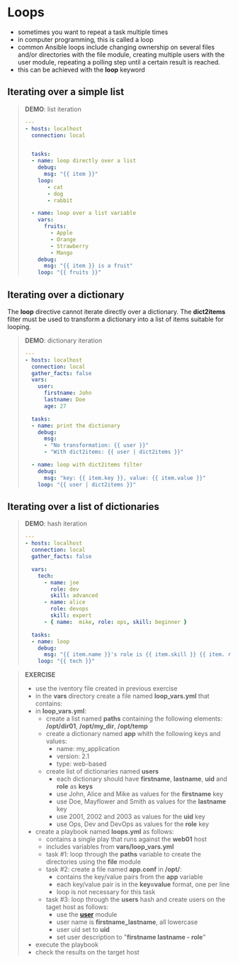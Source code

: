 # Loops
- sometimes you want to repeat a task multiple times
- in computer programming, this is called a loop
- common Ansible loops include changing ownership on several files and/or directories with the file module, creating multiple users with the user module, repeating a polling step until a certain result is reached.
- this can be achieved with the **loop** keyword


## Iterating over a simple list

> **DEMO**: list iteration
>
> ```yaml
> ---
> - hosts: localhost
>   connection: local
>
>
>   tasks:
>   - name: loop directly over a list
>     debug:
>       msg: "{{ item }}"
>     loop:
>        - cat
>        - dog
>        - rabbit
>
>   - name: loop over a list variable
>     vars:
>       fruits:
>         - Apple
>         - Orange
>         - Strawberry
>         - Mango
>     debug:
>       msg: "{{ item }} is a fruit"
>     loop: "{{ fruits }}"
> ```

## Iterating over a dictionary
The **loop** directive cannot iterate directly over a dictionary.
The **dict2items** filter must be used to transform a dictionary into a list of items suitable for looping.

> **DEMO**: dictionary iteration
>
> ```yaml
> ---
> - hosts: localhost
>   connection: local
>   gather_facts: false
>   vars:
>     user:
>       firstname: John
>       lastname: Doe
>       age: 27
>
>   tasks:
>   - name: print the dictionary
>     debug:
>       msg:
>       - "No transformation: {{ user }}"
>       - "With dict2items: {{ user | dict2items }}"
>
>   - name: loop with dict2items filter
>     debug:
>       msg: "key: {{ item.key }}, value: {{ item.value }}"
>     loop: "{{ user | dict2items }}"
> ```

## Iterating over a list of dictionaries

> **DEMO**: hash iteration
>
> ```yaml
> ---
> - hosts: localhost
>   connection: local
>   gather_facts: false
>
>   vars:
>     tech:
>       - name: joe
>         role: dev
>         skill: advanced
>       - name: alice
>         role: devops
>         skill: expert
>       - { name:  mike, role: ops, skill: beginner }
>
>   tasks:
>   - name: loop
>     debug:
>       msg: "{{ item.name }}'s role is {{ item.skill }} {{ item. role }}"
>     loop: "{{ tech }}"
> ```

> **EXERCISE**
>
> - use the iventory file created in previous exercise
> - in the **vars** directory create a file named **loop_vars.yml** that contains:
> - in **loop_vars.yml**:
>   - create a list named **paths** containing the following elements: **/opt/dir01**, **/opt/my_dir**, **/opt/temp**
>   - create a dictionary named **app** whith the following keys and values:
>     - name: my_application
>     - version: 2.1
>     - type: web-based
>   - create list of dictionaries named **users**
>     - each dictionary should have **firstname**, **lastname**, **uid**  and **role** as **keys**
>     - use John, Alice and Mike as values for the **firstname** key
>     - use Doe, Mayflower and Smith as values for the **lastname** key
>     - use 2001, 2002 and 2003 as values for the **uid** key
>     - use Ops, Dev and DevOps as values for the **role** key
> - create a playbook named **loops.yml** as follows:
>   - contains a single play that runs against the **web01** host
>   - includes variables from **vars/loop_vars.yml**
>   - task #1: loop through the **paths** variable to create the directories using the **file** module
>   - task #2: create a file named **app.conf** in **/opt/**:
>     - contains the key/value pairs from the **app** variable
>     - each key/value pair is in the **key=value** format, one per line
>     - loop is not necessary for this task
>   - task #3: loop through the **users** hash and create users on the taget host as follows:
>     - use the [**user**](https://docs.ansible.com/ansible/latest/collections/ansible/builtin/user_module.html) module
>     - user name is **firstname_lastname**, all lowercase
>     - user uid set to **uid**
>     - set user description to "**firstname lastname - role**"
> - execute the playbook
> - check the results on the target host

